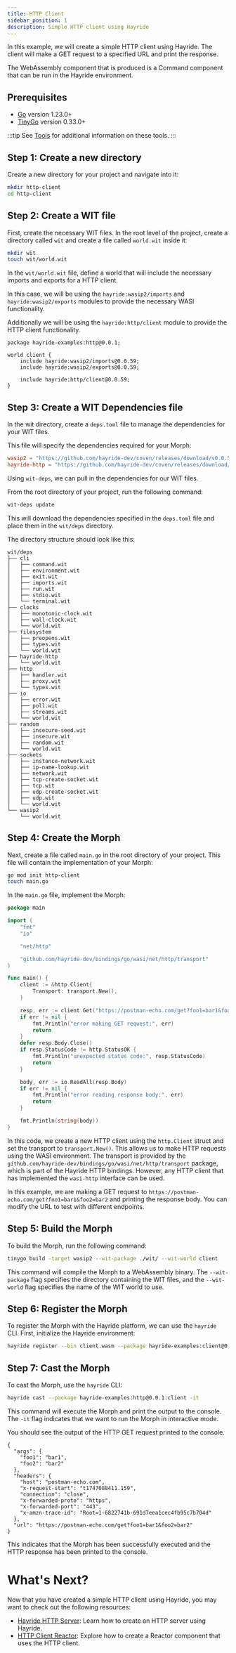 ```yaml
---
title: HTTP Client
sidebar_position: 1
description: Simple HTTP client using Hayride
---
```


In this example, we will create a simple HTTP client using Hayride. The client will make a GET request to a specified URL and print the response. 

The WebAssembly component that is produced is a Command component that can be run in the Hayride environment.

## Prerequisites
- [Go](https://go.dev/doc/install) version 1.23.0+
- [TinyGo](https://tinygo.org/) version 0.33.0+

:::tip
See [Tools](../../tools.md) for additional information on these tools.
:::

## Step 1: Create a new directory

Create a new directory for your project and navigate into it:

```bash
mkdir http-client
cd http-client
```
## Step 2: Create a WIT file

First, create the necessary WIT files. In the root level of the project, create a directory called `wit` and create a file called `world.wit` inside it:

```bash
mkdir wit
touch wit/world.wit
```

In the `wit/world.wit` file, define a world that will include the necessary imports and exports for a HTTP client.

In this case, we will be using the `hayride:wasip2/imports` and `hayride:wasip2/exports` modules to provide the necessary WASI functionality. 

Additionally we will be using the `hayride:http/client` module to provide the HTTP client functionality. 

```wit
package hayride-examples:http@0.0.1;

world client {
    include hayride:wasip2/imports@0.0.59;
    include hayride:wasip2/exports@0.0.59;
 
    include hayride:http/client@0.0.59;
}
```

## Step 3: Create a WIT Dependencies file

In the wit directory, create a `deps.toml` file to manage the dependencies for your WIT files. 

This file will specify the dependencies required for your Morph:

```toml
wasip2 = "https://github.com/hayride-dev/coven/releases/download/v0.0.59/hayride_wasip2_v0.0.59.tar.gz"
hayride-http = "https://github.com/hayride-dev/coven/releases/download/v0.0.59/hayride_http_v0.0.59.tar.gz"
```

Using `wit-deps`, we can pull in the dependencies for our WIT files. 

From the root directory of your project, run the following command:

```bash
wit-deps update
```

This will download the dependencies specified in the `deps.toml` file and place them in the `wit/deps` directory.

The directory structure should look like this:

```
wit/deps
├── cli
│   ├── command.wit
│   ├── environment.wit
│   ├── exit.wit
│   ├── imports.wit
│   ├── run.wit
│   ├── stdio.wit
│   └── terminal.wit
├── clocks
│   ├── monotonic-clock.wit
│   ├── wall-clock.wit
│   └── world.wit
├── filesystem
│   ├── preopens.wit
│   ├── types.wit
│   └── world.wit
├── hayride-http
│   └── world.wit
├── http
│   ├── handler.wit
│   ├── proxy.wit
│   └── types.wit
├── io
│   ├── error.wit
│   ├── poll.wit
│   ├── streams.wit
│   └── world.wit
├── random
│   ├── insecure-seed.wit
│   ├── insecure.wit
│   ├── random.wit
│   └── world.wit
├── sockets
│   ├── instance-network.wit
│   ├── ip-name-lookup.wit
│   ├── network.wit
│   ├── tcp-create-socket.wit
│   ├── tcp.wit
│   ├── udp-create-socket.wit
│   ├── udp.wit
│   └── world.wit
└── wasip2
    └── world.wit
```
## Step 4: Create the Morph

Next, create a file called `main.go` in the root directory of your project. This file will contain the implementation of your Morph:

```bash
go mod init http-client
touch main.go
```

In the `main.go` file, implement the Morph:

```go
package main

import (
	"fmt"
	"io"

	"net/http"

	"github.com/hayride-dev/bindings/go/wasi/net/http/transport"
)

func main() {
	client := &http.Client{
		Transport: transport.New(),
	}

	resp, err := client.Get("https://postman-echo.com/get?foo1=bar1&foo2=bar2")
	if err != nil {
		fmt.Println("error making GET request:", err)
		return
	}
	defer resp.Body.Close()
	if resp.StatusCode != http.StatusOK {
		fmt.Println("unexpected status code:", resp.StatusCode)
		return
	}

	body, err := io.ReadAll(resp.Body)
	if err != nil {
		fmt.Println("error reading response body:", err)
		return
	}

	fmt.Println(string(body))
}
```

In this code, we create a new HTTP client using the `http.Client` struct and set the transport to `transport.New()`. This allows us to make HTTP requests using the WASI environment. The transport is provided by the `github.com/hayride-dev/bindings/go/wasi/net/http/transport` package, which is part of the Hayride HTTP bindings. However, any HTTP client that has implemented the `wasi-http` interface can be used.

In this example, we are making a GET request to `https://postman-echo.com/get?foo1=bar1&foo2=bar2` and printing the response body. You can modify the URL to test with different endpoints.

## Step 5: Build the Morph

To build the Morph, run the following command:

```bash
tinygo build -target wasip2 --wit-package ./wit/ --wit-world client
```

This command will compile the Morph to a WebAssembly binary. The `--wit-package` flag specifies the directory containing the WIT files, and the `--wit-world` flag specifies the name of the WIT world to use.

## Step 6: Register the Morph 

To register the Morph with the Hayride platform, we can use the `hayride` CLI. First, initialize the Hayride environment:

```bash
hayride register --bin client.wasm --package hayride-examples:client@0.0.1
```

## Step 7: Cast the Morph

To cast the Morph, use the `hayride` CLI:

```bash
hayride cast --package hayride-examples:http@0.0.1:client -it
```

This command will execute the Morph and print the output to the console. The `-it` flag indicates that we want to run the Morph in interactive mode.

You should see the output of the HTTP GET request printed to the console.
```
{
  "args": {
    "foo1": "bar1",
    "foo2": "bar2"
  },
  "headers": {
    "host": "postman-echo.com",
    "x-request-start": "t1747088411.159",
    "connection": "close",
    "x-forwarded-proto": "https",
    "x-forwarded-port": "443",
    "x-amzn-trace-id": "Root=1-6822741b-691d7eea1cec4fb95c7b704d"
  },
  "url": "https://postman-echo.com/get?foo1=bar1&foo2=bar2"
}
```

This indicates that the Morph has been successfully executed and the HTTP response has been printed to the console.

# What's Next? 

Now that you have created a simple HTTP client using Hayride, you may want to check out the following resources:

- [Hayride HTTP Server](./server.md): Learn how to create an HTTP server using Hayride.
- [HTTP Client Reactor](./client-reactor.md): Explore how to create a Reactor component that uses the HTTP client.

